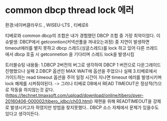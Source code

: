 <h1>common dbcp thread lock 에러</h1>
환경:네이버클라우드 , WISEU-LTS , 티베로6

티베로와 common dbcp의 조합은 내가 경험했던 DBCP 조합 중 가장 최악이었다.
이슈발생: DBCP에서 getconntion(커넥션풀을 꺼내오는과정) 중 지연이 발생하면 timeout에러를 뱉지 못하고 dbcp 스레드(싱글스레드)를 lock 하고 있어
다른 쓰레드에서 dbcp 호출 시 getconnetion 을 기다리며 스레드 lock을 발생시킴

트러블슈팅 내용들:
1.DBCP 2버전의 버그로 생각하여 DBCP 1 버전으로 다운그레이드 진행했으나 실패
2.DBCP 옵션인 MAX WAIT에 옵션을 주었으나 실패
3.티베로에서 가이드하는 read timeout 옵션을 주어 일정 시간이 지나면 timeout 에러를 발생시키며 lock 해제를 시켜줘야된다.
-> 그러나 티베로 DB에서 READ TIMEOUT은 정상적(?)으로 작동을 하지않는것 같다.  
(https://technet.tmaxsoft.com/upload/download/online/tibero/pver-20160406-000002/tibero_jdbc/ch03.html)
재현을 위해 READTIMEOUT을 강제로 발생시키고자 하였지만 방법을 찾지못했다..
DBCP 소스 자체에서 문제가 있을수도 있다고 생각이든다.

